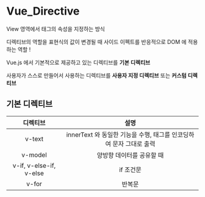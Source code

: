 # Vue_Directive

View 영역에서 태그의 속성을 지정하는 방식

디렉티브의 역할을 표현식의 값이 변경될 때 사이드 이펙트를 반응적으로 DOM 에 적용하는 역할 !

Vue.js 에서 기본적으로 제공하고 있는 디렉티브를 **기본 디렉티브**

사용자가 스스로 만들어서 사용하는 디렉티브를 **사용자 지정 디렉티브** 또는 **커스텀 디렉티브**

## 기본 디렉티브

|        디렉티브         |                                설명                                 |
| :---------------------: | :-----------------------------------------------------------------: |
|         v-text          | innerText 와 동일한 기능을 수행, 태그를 인코딩하여 문자 그대로 출력 |
|         v-model         |                      양방향 데이터를 공유할 때                      |
| v-if, v-else-if, v-else |                              if 조건문                              |
|          v-for          |                               반복문                                |
